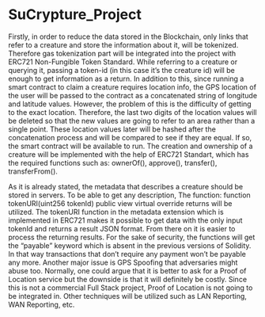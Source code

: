 # SuCrypture_Project

Firstly, in order to reduce the data stored in the Blockchain, only links that refer to a creature and store the information about it, will be tokenized. Therefore gas tokenization part will be integrated into the project with ERC721 Non-Fungible Token Standard. While referring to a creature or querying it, passing a token-id (in this case it’s the creature id) will be enough to get information as a return. In addition to this, since running a smart contract to claim a creature requires location info, the GPS location of the user will be passed to the contract as a concatenated string of longitude and latitude values. However, the problem of this is the difficulty of getting to the exact location. Therefore, the last two digits of the location values will be deleted so that the new values are going to refer to an area rather than a single point. These location values later will be hashed after the concatenation process and will be compared to see if they are equal. If so, the smart contract will be available to run. The creation and ownership of a creature will be implemented with the help of ERC721 Standart, which has the required functions such as: ownerOf(), approve(), transfer(), transferFrom().

As it is already stated, the metadata that describes a creature should be stored in servers. To be able to get any description, The function: function tokenURI(uint256 tokenId) public view virtual override returns will be utilized. The tokenURI function in the metadata extension which is implemented in ERC721 makes it possible to get data with the only input tokenId and returns a result JSON format. From there on it is easier to process the returning results. For the sake of security, the functions will get the “payable” keyword which is absent in the previous versions of Solidity. In that way transactions that don’t require any payment won’t be payable any more. Another major issue is GPS Spoofing that adversaries might abuse too. Normally, one could argue that it is better to ask for a Proof of Location service but the downside is that it will definitely be costly. Since this is not a commercial Full Stack project, Proof of Location is not going to be integrated in. Other techniques will be utilized such as LAN Reporting, WAN Reporting, etc. 

